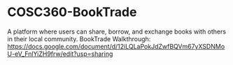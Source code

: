 # COSC360-BookTrade
A platform where users can share, borrow, and exchange books with others in their local community.
BookTrade Walkthrough: https://docs.google.com/document/d/12iLQLaPokJdZwfBQVm67yXSDNMoU-eV_FnlYiZH9frw/edit?usp=sharing
